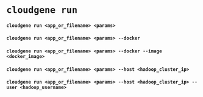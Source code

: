 # `cloudgene run`

#### `cloudgene run <app_or_filename> <params>`

#### `cloudgene run <app_or_filename> <params> --docker`

#### `cloudgene run <app_or_filename> <params> --docker --image <docker_image>`

#### `cloudgene run <app_or_filename> <params> --host <hadoop_cluster_ip>`

#### `cloudgene run <app_or_filename> <params> --host <hadoop_cluster_ip> --user <hadoop_username>`
